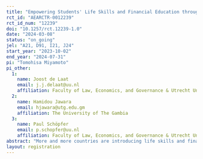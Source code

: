 ```yaml
---
title: "Empowering Students' Life Skills and Financial Education through Curriculum Renewal and Pedagogical Training - Evidence from The Gambia"
rct_id: "AEARCTR-0012239"
rct_id_num: "12239"
doi: "10.1257/rct.12239-1.0"
date: "2024-03-08"
status: "on_going"
jel: "A21, D91, I21, J24"
start_year: "2023-10-02"
end_year: "2024-07-31"
pi: "Tomohisa Miyamoto"
pi_other:
  1:
    name: Joost de Laat
    email: j.j.delaat@uu.nl
    affiliation: Faculty of Law, Economics, and Governance & Utrecht University School of Economics, The Netherlands
  2:
    name: Hamidou Jawara
    email: hjawara@utg.edu.gm
    affiliation: The University of The Gambia
  3:
    name: Paul Schöpfer
    email: p.schopfer@uu.nl
    affiliation: Faculty of Law, Economics, and Governance & Utrecht University School of Economics, The Netherlands
abstract: "More and more countries are introducing life skills and financial education into their curricula to teach students to become responsible, competent, and productive citizens. This research evaluate the effects of integrating life skills and financial education into the curriculum of schools in The Gambia. This study's two main focal points are to investigate the influence of the new curriculum and the effects of two different intensities of teacher training on the translation of the newly infused skills to the students. The study employs a randomized controlled trial (RCT) design, incorporating two treatment arms with varying intensity levels. The research will be conducted across 90 schools in regions 3 and 4 of The Gambia, reaching 450 teachers and 2,700 students. The selected schools will be randomized into three groups: a high-intensity teacher professional development group, a low-intensity teacher professional development group, and a control group that follows the conventional curriculum. If successful, this study will contribute to the roll-out of the curriculum nationally starting in 2024."
layout: registration
---
```


